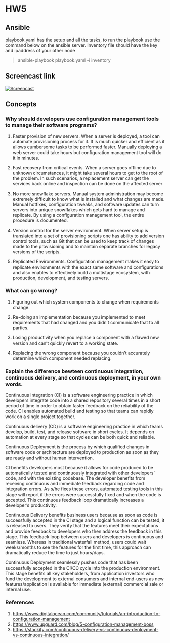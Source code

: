 # HW5

## Ansible

playbook.yaml has the setup and all the tasks, to run the playbook use the command below on the ansible server. Inventory file should have the key and ipaddress of your other node

> ansible-playbook playbook.yaml -i inventory

## Screencast link

[![Screencast](http://img.youtube.com/vi/8dSqQmXiqfs/0.jpg)](http://www.youtube.com/watch?v=8dSqQmXiqfs)

## Concepts

### Why should developers use configuration management tools to manage their software programs? 

1. Faster provision of new servers. When a server is deployed, a tool can automate provisioning process for it. It is much quicker and efficient as it allows cumbersome tasks to be performed faster. Manually deploying a web server could take hours but configuration management tool will do it in minutes.

2. Fast recovery from critical events. When a server goes offline due to unknown circumstances, it might take several hours to get to the root of the problem. In such scenarios, a replacement server can get the services back online and inspection can be done on the affected server

3. No more snowflake servers. Manual system administration may become extremely difficult to know what is installed and what changes are made. Manual hotfixes, configuration tweaks, and software updates can turn servers into unique snowflakes which gets hard to manage and replicate. By using a configuration management tool, the entire procedure is documented.

4. Version control for the server environment. When server setup is translated into a set of provisioning scripts one has ability to  add version control tools, such as Git that can be used to keep track of changes made to the provisioning and to maintain separate branches for legacy versions of the scripts.

5. Replicated Environments. Configuration management makes it easy to replicate environments with the exact same software and configurations and also enables to effectively build a multistage ecosystem, with production, development, and testing servers. 

### What can go wrong?

1. Figuring out which system components to change when requirements change.

2. Re-doing an implementation because you implemented to meet requirements that had changed and you didn’t communicate that to all parties.

3. Losing productivity when you replace a component with a flawed new version and can’t quickly revert to a working state.

4. Replacing the wrong component because you couldn’t accurately determine which component needed replacing.

### Explain the difference bewteen continuous integration, continuous delivery, and continuous deployment, in your own words.

Continuous Integration (CI) is a software engineering practice in which developers integrate code into a shared repository several times in a short period of time in order to obtain faster feedback on the reliability of the code. CI enables automated build and testing so that teams can rapidly work on a single project together.

Continuous delivery (CD) is a software engineering practice in which teams develop, build, test, and release software in short cycles. It depends on automation at every stage so that cycles can be both quick and reliable.

Continuous Deployment is the process by which qualified changes in software code or architecture are deployed to production as soon as they are ready and without human intervention.

CI benefits developers most because it allows for code produced to be automatically tested and continuously integrated with other developers’ code, and with the existing codebase. The developer benefits from receiving continuous and immediate feedback regarding code and integration errors. As s/he fixes these errors, automated testing tools in this stage will report if the errors were successfully fixed and when the code is accepted. This continuous feedback loop dramatically increases a developer’s productivity.

Continuous Delivery benefits business users because as soon as code is successfully accepted in the CI stage and a logical function can be tested, it is released to users. They verify that the features meet their expectations and provide feedback to developers who then address the feedback in this stage. This feedback loop between users and developers is continuous and seamless. Whereas in traditional waterfall method, users could wait weeks/months to see the features for the first time, this approach can dramatically reduce the time to just hours/days.

Continuous Deployment seamlessly pushes code that has been successfully accepted in the CI/CD cycle into the production environment. This stage benefits all key stakeholders, from application investors who fund the development to external consumers and internal end-users as new features/application is available for immediate (external) commercial sale or internal use.

### References

1. https://www.digitalocean.com/community/tutorials/an-introduction-to-configuration-management
2. https://www.upguard.com/blog/5-configuration-management-boss
3. https://stackify.com/continuous-delivery-vs-continuous-deployment-vs-continuous-integration/
